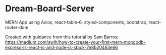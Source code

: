 # Dream-Board-Server
MERN App
using Axios, react-table-6, styled-components, bootstrap, react-router-dom

Created with guidance from this tutorial by Sam Barros:
https://medium.com/swlh/how-to-create-your-first-mern-mongodb-express-js-react-js-and-node-js-stack-7e8b20463e66

